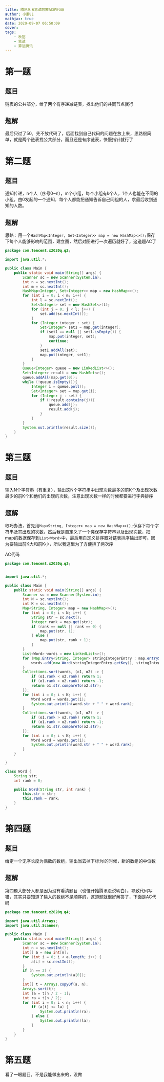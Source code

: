 ```yaml
---
title: 腾讯9.6笔试瞎蒙AC的代码
author: 小胖儿
mathjax: true
date: 2020-09-07 06:50:09
cover:
tags:
	- 秋招
	- 笔试
	- 算法腾讯
---
```


# 第一题

## 题目

链表的公共部分，给了两个有序递减链表，找出他们的共同节点就行

## 题解

最后只过了50，先不放代码了，后面找到自己代码的问题在放上来，思路很简单，就是两个链表找公共部分，而且还是有序链表，快慢指针就行了

# 第二题

## 题目

通知传递，n个人（序号0~n），m个小组，每个小组有k个人，1个人也能在不同的小组。由0发起的一个通知，每个人都能把通知告诉自己同组的人，求最后收到通知的人数。

## 题解

思路：用一个`HashMap<Integer, Set<Integer>> map = new HashMap<>();`保存下每个人能够影响的范围，建立图，然后对图进行一次遍历就好了，这道题AC了

```java
package com.tencent.x2020q.q2;

import java.util.*;

public class Main {
    public static void main(String[] args) {
        Scanner sc = new Scanner(System.in);
        int n = sc.nextInt();
        int m = sc.nextInt();
        HashMap<Integer, Set<Integer>> map = new HashMap<>();
        for (int i = 0; i < m; i++) {
            int l = sc.nextInt();
            Set<Integer> set = new HashSet<>(l);
            for (int j = 0; j < l; j++) {
                set.add(sc.nextInt());
            }
            for (Integer integer : set) {
                Set<Integer> set1 = map.get(integer);
                if (set1 == null || set1.isEmpty()) {
                    map.put(integer, set);
                    continue;
                }
                set1.addAll(set);
                map.put(integer, set1);
            }
        }
        Queue<Integer> queue = new LinkedList<>();
        Set<Integer> result = new HashSet<>();
        queue.addAll(map.get(0));
        while (!queue.isEmpty()){
            Integer i = queue.poll();
            Set<Integer> set = map.get(i);
            for (Integer j : set) {
                if (!result.contains(j)){
                    queue.add(j);
                    result.add(j);
                }
            }
        }
        System.out.println(result.size());
    }
}
```

# 第三题

## 题目

输入N个字符串（有重复），输出这N个字符串中出现次数最多的前K个及出现次数最少的前K个和他们的出现的次数，注意出现次数一样的时候都要进行字典排序

## 题解

取巧办法，首先用`Map<String, Integer> map = new HashMap<>();`保存下每个字符串及其出现的次数，然后我是自定义了一个类保存字符串以及出现次数，把map的数据保存到`List<Word>`中，最后用自定义排序器对链表排序输出即可。因为要输出前K大和前K小，所以我这里为了方便排了两次序

AC代码

```java
package com.tencent.x2020q.q3;


import java.util.*;

public class Main {
    public static void main(String[] args) {
        Scanner sc = new Scanner(System.in);
        int N = sc.nextInt();
        int K = sc.nextInt();
        Map<String, Integer> map = new HashMap<>();
        for (int i = 0; i < N; i++) {
            String str = sc.next();
            Integer rank = map.get(str);
            if (rank == null || rank == 0) {
                map.put(str, 1);
            } else {
                map.put(str, rank + 1);
            }
        }
        List<Word> words = new LinkedList<>();
        for (Map.Entry<String, Integer> stringIntegerEntry : map.entrySet()) {
            words.add(new Word(stringIntegerEntry.getKey(), stringIntegerEntry.getValue()));
        }
        Collections.sort(words, (o1, o2) -> {
            if (o1.rank < o2.rank) return 1;
            if (o1.rank > o2.rank) return -1;
            return o1.str.compareTo(o2.str);
        });
        for (int i = 0; i < K; i++) {
            Word word = words.get(i);
            System.out.println(word.str + " " + word.rank);
        }
        Collections.sort(words, (o1, o2) -> {
            if (o1.rank > o2.rank) return 1;
            if (o1.rank < o2.rank) return -1;
            return o1.str.compareTo(o2.str);
        });
        for (int i = 0; i < K; i++) {
            Word word = words.get(i);
            System.out.println(word.str + " " + word.rank);
        }
    }

}

class Word {
    String str;
    int rank = 0;

    public Word(String str, int rank) {
        this.str = str;
        this.rank = rank;
    }
}
```

# 第四题

## 题目

给定一个无序长度为偶数的数组，输出当去掉下标为i的时候，新的数组的中位数

## 题解

第四题大部分人都是因为没有看清题目（也怪开始腾讯没说明白），导致代码写错，其实只要知道了输入的数组不是顺序的，这道题就很好解答了，下面是AC代码

```java
package com.tencent.x2020q.q4;

import java.util.Arrays;
import java.util.Scanner;

public class Main {
    public static void main(String[] args) {
        Scanner sc = new Scanner(System.in);
        int n = sc.nextInt();
        int[] a = new int[n];
        for (int i = 0; i < a.length; i++) {
            a[i] = sc.nextInt();
        }
        if (n == 2) {
            System.out.println(a[0]);
        }
        int[] t = Arrays.copyOf(a, n);
        Arrays.sort(t);
        int la = t[n / 2 - 1];
        int ra = t[n / 2];
        for (int i = 0; i < n; i++) {
            if (a[i] <= la) {
                System.out.println(ra);
            } else {
                System.out.println(la);
            }
        }
    }
}
```

# 第五题

看了一眼题目，不是我能做出来的，没做